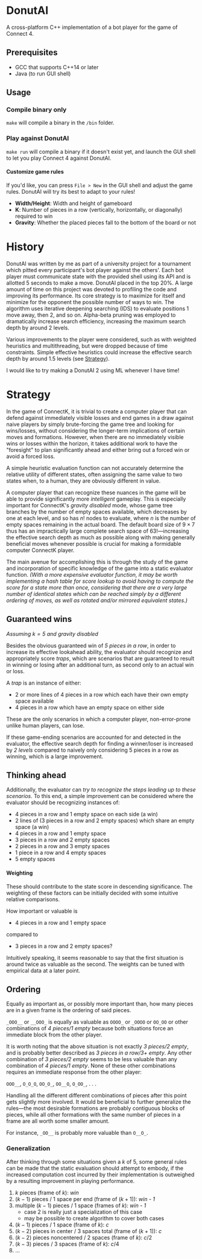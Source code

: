 # DonutAI

A cross-platform C++ implementation of a bot player for the game of Connect 4. 

## Prerequisites
- GCC that supports C++14 or later
- Java (to run GUI shell)

## Usage
### Compile binary only
`make` will compile a binary in the `/bin` folder. 

### Play against DonutAI
`make run` will compile a binary if it doesn't exist yet, and launch the GUI shell to let you play Connect 4 against DonutAI.

#### Customize game rules
If you'd like, you can press `File > New` in the GUI shell and adjust the game rules. DonutAI will try its best to adapt to your rules!
- **Width/Height**: Width and height of gameboard
- **K**: Number of pieces in a row (vertically, horizontally, or diagonally) required to win
- **Gravity**: Whether the placed pieces fall to the bottom of the board or not

# History

DonutAI was written by me as part of a university project for a tournament which pitted every participant's bot player against the others'. Each bot player must communicate state with the provided shell using its API and is allotted 5 seconds to make a move. DonutAI placed in the top 20%. A large amount of time on this project was devoted to profiling the code and improving its performance. Its core strategy is to maximize for itself and minimize for the opponent the possible number of ways to win. The algorithm uses iterative deepening searching (IDS) to evaluate positions 1 move away, then 2, and so on. Alpha-beta pruning was employed to dramatically increase search efficiency, increasing the maximum search depth by around 2 levels. 

Various improvements to the player were considered, such as with weighted heuristics and multithreading, but were dropped because of time constraints. Simple effective heuristics could increase the effective search depth by around 1.5 levels (see [Strategy](#strategy)).

I would like to try making a DonutAI 2 using ML whenever I have time!

# Strategy
In the game of ConnectK, it is trivial to create a computer player that can defend against immediately visible losses and end games in a draw against naive players by simply brute-forcing the game tree and looking for wins/losses, without considering the longer-term implications of certain moves and formations. However, when there are no immediately visible wins or losses within the horizon, it takes additional work to have the "foresight" to plan significantly ahead and either bring out a forced win or avoid a forced loss.

A simple heuristic evaluation function can not accurately determine the relative utility of different states, often assigning the same value to two states when, to a human, they are obviously different in value.

A computer player that can recognize these nuances in the game will be able to provide significantly more *intelligent* gameplay. This is especially important for ConnectK's *gravity disabled* mode, whose game tree branches by the number of empty spaces available, which decreases by one at each level, and so has $n!$ nodes to evaluate, where $n$ is the number of empty spaces remaining in the actual board. The default board size of $9\times7$ thus has an impractically large complete search space of $63!$—increasing the effective search depth as much as possible along with making generally beneficial moves whenever possible is crucial for making a formidable computer ConnectK player.

The main avenue for accomplishing this is through the study of the game and incorporation of specific knowledge of the game into a static evaluator function. *(With a more expensive evaluator function, it may be worth implementing a hash table for score lookup to avoid having to compute the score for a state more than once, considering that there are a very large number of identical states which can be reached simply by a different ordering of moves, as well as rotated and/or mirrored equivalent states.)*

## Guaranteed wins
*Assuming $k = 5$ and gravity disabled*

Besides the obvious guaranteed win of *5 pieces in a row*, in order to increase its effective lookahead ability, the evaluator should recognize and appropriately score *traps*, which are scenarios that are guaranteed to result in winning or losing after an additional turn, as second only to an actual win or loss.

A *trap* is an instance of either:
- 2 or more lines of 4 pieces in a row which each have their own empty space available
- 4 pieces in a row which have an empty space on either side

These are the only scenarios in which a computer player, non-error-prone unlike human players, can lose.

If these game-ending scenarios are accounted for and detected in the evaluator, the effective search depth for finding a winner/loser is increased by *2 levels* compared to naively only considering 5 pieces in a row as winning, which is a large improvement.

## Thinking ahead
Additionally, the evaluator can *try to recognize the steps leading up to these scenarios*. To this end, a simple improvement can be considered where the evaluator should be recognizing instances of:
- 4 pieces in a row and 1 empty space on each side (a win)
- 2 lines of (3 pieces in a row and 2 empty spaces) which share an empty space (a win)
- 4 pieces in a row and 1 empty space
- 3 pieces in a row and 2 empty spaces
- 2 pieces in a row and 3 empty spaces
- 1 piece in a row and 4 empty spaces
- 5 empty spaces

#### Weighting
These should contribute to the state score in descending significance. The weighting of these factors can be initially decided with some intuitive relative comparisons.

How important or valuable is

- 4 pieces in a row and 1 empty space

compared to

- 3 pieces in a row and 2 empty spaces?

Intuitively speaking, it seems reasonable to say that the first situation is around twice as valuable as the second. The weights can be tuned with empirical data at a later point.

## Ordering
Equally as important as, or possibly more important than, how many pieces are in a given frame is the ordering of said pieces.


`_OOO__` or `__OOO_` is equally as valuable as `OOOO_` or `_OOOO` or `OO_OO` or other combinations of *4 pieces/1 empty* because both situations force an immediate block from the other player.

It is worth noting that the above situation is not exactly *3 pieces/2 empty*, and is probably better described as *3 pieces in a row/3+ empty*. Any other combination of *3 pieces/2 empty* seems to be less valuable than any combination of *4 pieces/1 empty*. None of these other combinations requires an immediate response from the other player:

`OOO__`, `O_O_O`, `OO_O_`, `OO__O`, `O_OO_`, . . .

Handling all the different different combinations of pieces after this point gets slightly more involved. It would be beneficial to further generalize the rules—the most desirable formations are probably contiguous blocks of pieces, while all other formations with the same number of pieces in a frame are all worth some smaller amount.

For instance, `_OO__` is probably more valuable than `O__O_`.

### Generalization
After thinking through some situations given a $k$ of $5$, some general rules can be made that the static evaluation should attempt to embody, if the increased computation cost incurred by their implementation is outweighed by a resulting improvement in playing performance.
1. $k$ pieces (frame of $k$): *win*
2. $(k - 1)$ pieces / $1$ space per end (frame of $(k+1)$): *win - 1*
3. multiple $(k - 1)$ pieces / $1$ space (frames of $k$): *win - 1*
    - case 2 is really just a specialization of this case
    - may be possible to create algorithm to cover both cases
4. $(k - 1)$ pieces / $1$ space (frame of $k$): $c$
5. $(k - 2)$ pieces in center / $3$ spaces total (frame of $(k + 1)$): $c$
6. $(k - 2)$ pieces noncentered / $2$ spaces (frame of $k$): $c/2$
7. $(k - 3)$ pieces / $3$ spaces (frame of $k$): $c/4$
8. ...
